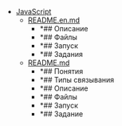 - <a href = "F:\Node_projects\Node_Way\Education\TSH_video\Timur_Video_Node_Arhitecture\Part_2\AbstractionLayers-master\JavaScript\cat.JavaScript\dir.JavaScript.md">JavaScript</a>
    - <a href = "F:\Node_projects\Node_Way\Education\TSH_video\Timur_Video_Node_Arhitecture\Part_2\AbstractionLayers-master\JavaScript\README.en.md">README.en.md</a>
        - *## Описание
        - *## Файлы
        - *## Запуск
        - *## Задания
    - <a href = "F:\Node_projects\Node_Way\Education\TSH_video\Timur_Video_Node_Arhitecture\Part_2\AbstractionLayers-master\JavaScript\README.md">README.md</a>
        - *## Понятия
        - *## Типы связывания
        - *## Описание
        - *## Файлы
        - *## Запуск
        - *## Задание
